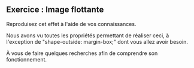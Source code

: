 ## Exercice : Image flottante

Reproduisez cet effet à l'aide de vos connaissances.

Nous avons vu toutes les propriétés permettant de réaliser ceci, à l'exception de "shape-outside: margin-box;" dont vous allez avoir besoin.

À vous de faire quelques recherches afin de comprendre son fonctionnement.